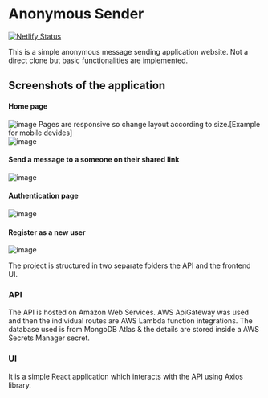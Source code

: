 # Anonymous Sender

[![Netlify Status](https://api.netlify.com/api/v1/badges/3a4bf47d-e66c-4e69-aab8-88f768f71c75/deploy-status)](https://anonymous-sender.netlify.app) </br>

This is a simple anonymous message sending application website. Not a direct clone but basic functionalities are implemented.

## Screenshots of the application
#### Home page
![image](https://user-images.githubusercontent.com/20211573/197622346-ee821690-f35e-49c7-a2c2-e759e5e7f414.png)
Pages are responsive so change layout according to size.[Example for mobile devides]</br>
![image](https://user-images.githubusercontent.com/20211573/197623006-bd8ed33e-1206-45c1-bc20-117278a29090.png)


#### Send a message to a someone on their shared link
![image](https://user-images.githubusercontent.com/20211573/197622520-ff1af7c2-1704-4614-9d47-4d84c858abf7.png)

#### Authentication page
![image](https://user-images.githubusercontent.com/20211573/197622695-b8d5a025-3b42-4aa0-94cb-6db0e2d18da0.png)

#### Register as a new user
![image](https://user-images.githubusercontent.com/20211573/197622767-5c8d90a2-01b1-468e-9f72-4c2d8f2eb448.png)


The project is structured in two separate folders the API and the frontend UI.

### API

The API is hosted on Amazon Web Services. AWS ApiGateway was used and then the individual routes are AWS Lambda function integrations. The database used is from MongoDB Atlas & the details are stored inside a AWS Secrets Manager secret.

### UI

It is a simple React application which interacts with the API using Axios library.
